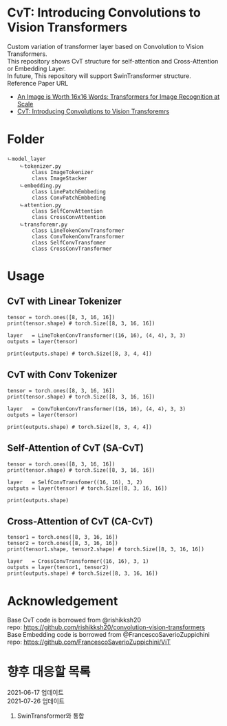 # CvT: Introducing Convolutions to Vision Transformers
Custom variation of transformer layer based on Convolution to Vision Transformers.  
This repository shows CvT structure for self-attention and Cross-Attention or Embedding Layer.  
In future, This repository will support SwinTransformer structure.  
Reference Paper URL  
- [An Image is Worth 16x16 Words: Transformers for Image Recognition at Scale](https://arxiv.org/abs/2010.11929)  
- [CvT: Introducing Convolutions to Vision Transforemrs](https://arxiv.org/abs/2103.15808)  
# Folder 
```
ㄴmodel_layer
    ㄴtokenizer.py
        class ImageTokenizer
        class ImageStacker
    ㄴembedding.py
        class LinePatchEmbbeding
        class ConvPatchEmbbeding
    ㄴattention.py
        class SelfConvAttention
        class CrossConvAttention
    ㄴtransforemr.py
        class LineTokenConvTransformer  
        class ConvTokenConvTransformer  
        class SelfConvTransfomer  
        class CrossConvTransformer  
``` 
# Usage
## CvT with Linear Tokenizer  
```
tensor = torch.ones([8, 3, 16, 16])
print(tensor.shape) # torch.Size([8, 3, 16, 16])

layer   = LineTokenConvTransformer((16, 16), (4, 4), 3, 3)
outputs = layer(tensor)

print(outputs.shape) # torch.Size([8, 3, 4, 4])
```
## CvT with Conv Tokenizer  
```
tensor = torch.ones([8, 3, 16, 16])
print(tensor.shape) # torch.Size([8, 3, 16, 16])

layer   = ConvTokenConvTransformer((16, 16), (4, 4), 3, 3)
outputs = layer(tensor)

print(outputs.shape) # torch.Size([8, 3, 4, 4])
```
## Self-Attention of CvT (SA-CvT)  
```
tensor = torch.ones([8, 3, 16, 16])
print(tensor.shape) # torch.Size([8, 3, 16, 16])

layer   = SelfConvTransfomer((16, 16), 3, 2)
outputs = layer(tensor) # torch.Size([8, 3, 16, 16])

print(outputs.shape)
```
## Cross-Attention of CvT (CA-CvT)  
```
tensor1 = torch.ones([8, 3, 16, 16])
tensor2 = torch.ones([8, 3, 16, 16])
print(tensor1.shape, tensor2.shape) # torch.Size([8, 3, 16, 16])

layer   = CrossConvTransformer((16, 16), 3, 1)
outputs = layer(tensor1, tensor2)
print(outputs.shape) # torch.Size([8, 3, 16, 16])
```
# Acknowledgement  
Base CvT code is borrowed from @rishikksh20  
repo: https://github.com/rishikksh20/convolution-vision-transformers  
Base Embedding code is borrowed from @FrancescoSaverioZuppichini  
repo: https://github.com/FrancescoSaverioZuppichini/ViT  
# 향후 대응할 목록  
2021-06-17 업데이트  
2021-07-26 업데이트  
1. SwinTransformer와 통합  